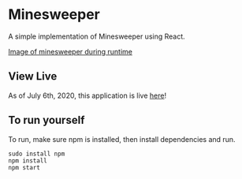 # Minesweeper

A simple implementation of Minesweeper using React.

[Image of minesweeper during runtime](https://github.com/TCooper1996/MineSweeper/blob/master/minesweeper.png)

## View Live
As of July 6th, 2020, this application is live [here](https://tcooper1996.github.io/MineSweeper/)!

## To run yourself
To run, make sure npm is installed, then install dependencies and run.
```
sudo install npm
npm install
npm start
